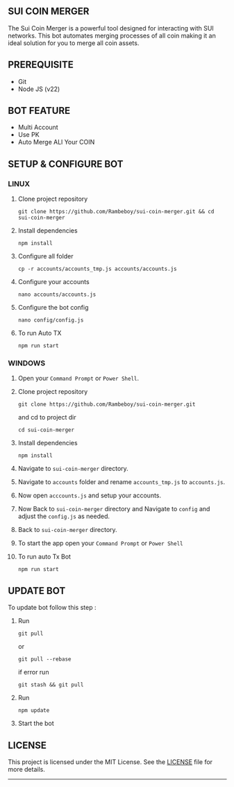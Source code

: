 ## SUI COIN MERGER

The Sui Coin Merger is a powerful tool designed for interacting with SUI networks. This bot automates merging processes of all coin making it an ideal solution for you to merge all coin assets.

## PREREQUISITE

- Git
- Node JS (v22)

## BOT FEATURE

- Multi Account 
- Use PK
- Auto Merge ALl Your COIN


## SETUP & CONFIGURE BOT

### LINUX

1. Clone project repository
   ```
   git clone https://github.com/Rambeboy/sui-coin-merger.git && cd sui-coin-merger
   ```
2. Install dependencies
   ```
   npm install
   ```
3. Configure all folder
   ```
   cp -r accounts/accounts_tmp.js accounts/accounts.js
   ```
4. Configure your accounts
   ```
   nano accounts/accounts.js
   ```
5. Configure the bot config
    ```
   nano config/config.js
    ```
6. To run Auto TX
   ```
   npm run start
   ```
   
### WINDOWS

1. Open your `Command Prompt` or `Power Shell`.

2. Clone project repository
   ```
   git clone https://github.com/Rambeboy/sui-coin-merger.git
   ```
   and cd to project dir
   ```
   cd sui-coin-merger
   ```
3. Install dependencies
   ```
   npm install
   ```
5. Navigate to `sui-coin-merger` directory. 

6. Navigate to `accounts` folder and rename `accounts_tmp.js` to `accounts.js`.
7. Now open `acccounts.js` and setup your accounts. 

8. Now Back to `sui-coin-merger` directory and Navigate to `config` and adjust the `config.js` as needed.

9.  Back to `sui-coin-merger` directory.

10. To start the app open your `Command Prompt` or `Power Shell`

11. To run auto Tx Bot
    ```
    npm run start
    ```

## UPDATE BOT

To update bot follow this step :
1. Run
   ```
   git pull
   ```
   or
   ```
   git pull --rebase
   ```
   if error run
   ```
   git stash && git pull
   ```
2. Run
   ```
   npm update
   ```
2. Start the bot

## LICENSE

This project is licensed under the MIT License. See the [LICENSE](LICENSE) file for more details.

---